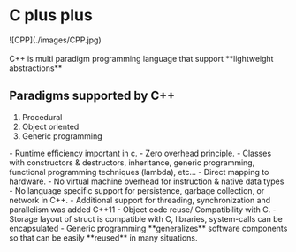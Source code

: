 ﻿<h1>C plus plus</h1>
![CPP](./images/CPP.jpg)<br></br>
C++ is multi paradigm programming language that support **lightweight abstractions**

<h2>Paradigms supported by C++</h2>

<ol>
<li>Procedural</li>
<li>Object oriented</li>
<li>Generic programming</li>
</ol>

<p>
- Runtime efficiency important in c.
- Zero overhead principle.
  - Classes with constructors & destructors, inheritance, generic programming, functional programming techniques (lambda), etc...
- Direct mapping to hardware.
  - No virtual machine overhead for instruction & native data types
- No language specific support for persistence, garbage collection, or network in C++.
  - Additional support for threading, synchronization and parallelism was added C++11 
- Object code reuse/ Compatibility with C.
  - Storage layout of struct is compatible with C, libraries, system-calls can be encapsulated
- Generic programming **generalizes** software components so that can be easily **reused** in many situations.
</p>




